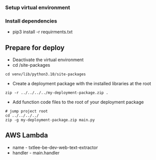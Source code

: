 ### Setup virtual environment
### Install dependencies
* pip3 install -r requirments.txt

## Prepare for deploy
* Deactivate the virtual environment
* cd <virtual-envirment-path>/site-packages 
```shell
cd venv/lib/python3.10/site-packages
```
* Create a deployment package with the installed libraries at the root
```shell
zip -r ../../../../my-deployment-package.zip .
```
* Add function code files to the root of your deployment package
```shell
# jump project root
cd ../../../../ 
zip -g my-deployment-package.zip main.py
```

## AWS Lambda
* name - txtlee-be-dev-web-text-extractor
* handler - main.handler

